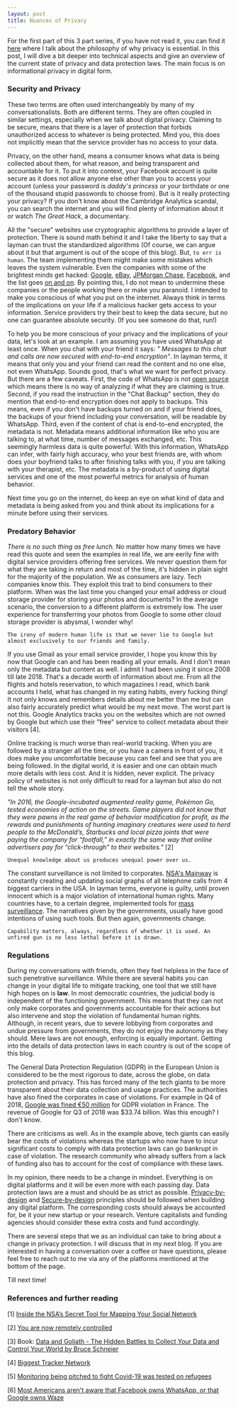 ```yaml
---
layout: post
title: Nuances of Privacy
---
```


For the first part of this 3 part series, if you have not read it, you can find it [here](https://jagrut.xyz/2020-04-18-privacy-philosophy/) where I talk about the philosophy of why privacy is essential. In this post, I will dive a bit deeper into technical aspects and give an overview of the current state of privacy and data protection laws. The main focus is on informational privacy in digital form.

### Security and Privacy

These two terms are often used interchangeably by many of my conversationalists. Both are different terms. They are often coupled in similar settings, especially when we talk about digital privacy. Claiming to be secure, means that there is a layer of protection that forbids unauthorized access to whatever is being protected. Mind you, this does not implicitly mean that the service provider has no access to your data.

Privacy, on the other hand, means a consumer knows what data is being collected about them, for what reason, and being transparent and accountable for it. To put it into context, your Facebook account is quite secure as it does not allow anyone else other than you to access your account (unless your password is _daddy's princess_ or your birthdate or one of the thousand stupid passwords to choose from). But is it really protecting your privacy? If you don't know about the Cambridge Analytica scandal, you can search the internet and you will find plenty of information about it or watch _The Great Hack_, a documentary.

All the "secure" websites use cryptographic algorithms to provide a layer of protection. There is sound math behind it and I take the liberty to say that a layman can trust the standardized algorithms (Of course, we can argue about it but that argument is out of the scope of this blog). But, `to err is human`. The team implementing them might make some mistakes which leaves the system vulnerable. Even the companies with some of the brightest minds get hacked: [Google](https://www.theverge.com/2018/10/8/17951890/google-plus-shut-down-security-api-change-gmail-android), [eBay](https://www.washingtonpost.com/news/the-switch/wp/2014/05/21/ebay-asks-145-million-users-to-change-passwords-after-data-breach/), [JPMorgan Chase](https://dealbook.nytimes.com/2014/10/02/jpmorgan-discovers-further-cyber-security-issues/?_php=true&_type=blogs&_r=0), [Facebook](https://www.wired.com/story/facebook-security-breach-50-million-accounts/), and the list goes [on and on](https://en.wikipedia.org/wiki/List_of_data_breaches). By pointing this, I do not mean to undermine these companies or the people working there or make you paranoid. I intended to make you conscious of what you put on the internet. Always think in terms of the implications on your life if a malicious hacker gets access to your information. Service providers try their best to keep the data secure, but no one can guarantee absolute security. (If you see someone do that, run!)

To help you be more conscious of your privacy and the implications of your data, let's look at an example. I am assuming you have used WhatsApp at least once. When you chat with your friend it says: _" Messages to this chat and calls are now secured with end-to-end encryption"_. In layman terms, it means that only you and your friend can read the content and no one else, not even WhatsApp. Sounds good, that's what we want for perfect privacy. But there are a few caveats. First, the code of WhatsApp is not [open source](https://en.wikipedia.org/wiki/Open_source) which means there is no way of analyzing if what they are claiming is true. Second, if you read the instruction in the "Chat Backup" section, they do mention that end-to-end encryption does not apply to backups. This means, even if you don't have backups turned on and if your friend does, the backups of your friend including your conversation, will be readable by WhatsApp. Third, even if the content of chat is end-to-end encrypted, the metadata is not. Metadata means additional information like who you are talking to, at what time, number of messages exchanged, etc. This seemingly harmless data is quite powerful. With this information, WhatsApp can infer, with fairly high accuracy, who your best friends are, with whom does your boyfriend talks to after finishing talks with you, if you are talking with your therapist, etc. The metadata is a by-product of using digital services and one of the most powerful metrics for analysis of human behavior.

Next time you go on the internet, do keep an eye on what kind of data and metadata is being asked from you and think about its implications for a minute before using their services.

### Predatory Behavior

_There is no such thing as free lunch._ No matter how many times we have read this quote and seen the examples in real life, we are eerily fine with digital service providers offering free services. We never question them for what they are taking in return and most of the time, it's hidden in plain sight for the majority of the population. We as consumers are lazy. Tech companies know this. They exploit this trait to bind consumers to their platform. When was the last time you changed your email address or cloud storage provider for storing your photos and documents? In the average scenario, the conversion to a different platform is extremely low. The user experience for transferring your photos from Google to some other cloud storage provider is abysmal, I wonder why!

`The irony of modern human life is that we never lie to Google but almost exclusively to our friends and family.`

If you use Gmail as your email service provider, I hope you know this by now that Google can and has been reading all your emails. And I don't mean only the metadata but content as well. I admit I had been using it since 2008 till late 2018. That's a decade worth of information about me. From all the flights and hotels reservation, to which magazines I read, which bank accounts I held, what has changed in my eating habits, every fucking thing! It not only knows and remembers details about me better than me but can also fairly accurately predict what would be my next move. The worst part is not this. Google Analytics tracks you on the websites which are not owned by Google but which use their "free" service to collect metadata about their visitors [4]. 

Online tracking is much worse than real-world tracking. When you are followed by a stranger all the time, or you have a camera in front of you, it does make you uncomfortable because you can feel and see that you are being followed. In the digital world, it is easier and one can obtain much more details with less cost. And it is hidden, never explicit. The privacy policy of websites is not only difficult to read for a layman but also do not tell the whole story.

_"In 2016, the Google-incubated augmented reality game, Pokémon Go, tested economies of action on the streets. Game players did not know that they were pawns in the real game of behavior modification for profit, as the rewards and punishments of hunting imaginary creatures were used to herd people to the McDonald’s, Starbucks and local pizza joints that were paying the company for “footfall,” in exactly the same way that online advertisers pay for “click-through” to their websites."_ [2]

`Unequal knowledge about us produces unequal power over us.`

The constant surveillance is not limited to corporates. [NSA's Mainway](https://www.wired.com/story/inside-the-nsas-secret-tool-for-mapping-your-social-network/) is constantly creating and updating social graphs of all telephone calls from 4 biggest carriers in the USA. In layman terms, everyone is guilty, until proven innocent which is a major violation of international human rights. Many countries have, to a certain degree, implemented tools for [mass surveillance](https://en.wikipedia.org/wiki/Mass_surveillance). The narratives given by the governments, usually have good intentions of using such tools. But then again, governments change. 

`Capability matters, always, regardless of whether it is used. An unfired gun is no less lethal before it is drawn.`


### Regulations

During my conversations with friends, often they feel helpless in the face of such penetrative surveillance. While there are several habits you can change in your digital life to mitigate tracking, one tool that we still have high hopes on is __law__. In most democratic countries, the judicial body is independent of the functioning government. This means that they can not only make corporates and governments accountable for their actions but also intervene and stop the violation of fundamental human rights. Although, in recent years, due to severe lobbying from corporates and undue pressure from governments, they do not enjoy the autonomy as they should. Mere laws are not enough, enforcing is equally important. Getting into the details of data protection laws in each country is out of the scope of this blog.

The General Data Protection Regulation (GDPR) in the European Union is considered to be the most rigorous to date, across the globe, on data protection and privacy. This has forced many of the tech giants to be more transparent about their data collection and usage practices. The authorities have also fined the corporates in case of violations. For example in Q4 of 2018, [Google was fined €50 million](https://www.theverge.com/2019/1/21/18191591/google-gdpr-fine-50-million-euros-data-consent-cnil) for GDPR violation in France. The revenue of Google for Q3 of 2018 was $33.74 billion. Was this enough? I don't know.

There are criticisms as well. As in the example above, tech giants can easily bear the costs of violations whereas the startups who now have to incur significant costs to comply with data protection laws can go bankrupt in case of violation. The research community who already suffers from a lack of funding also has to account for the cost of compliance with these laws.

In my opinion, there needs to be a change in mindset. Everything is on digital platforms and it will be even more with each passing day. Data protection laws are a must and should be as strict as possible. [Privacy-by-design](https://en.wikipedia.org/wiki/Privacy_by_design) and [Secure-by-design](https://en.wikipedia.org/wiki/Secure_by_design) principles should be followed when building any digital platform. The corresponding costs should always be accounted for, be it your new startup or your research. Venture capitalists and funding agencies should consider these extra costs and fund accordingly.


There are several steps that we as an individual can take to bring about a change in privacy protection. I will discuss that in my next blog. If you are interested in having a conversation over a coffee or have questions, please feel free to reach out to me via any of the platforms mentioned at the bottom of the page.

Till next time!

### References and further reading

[1] [Inside the NSA’s Secret Tool for Mapping Your Social Network](https://www.wired.com/story/inside-the-nsas-secret-tool-for-mapping-your-social-network/)

[2] [You are now remotely controlled](https://www.nytimes.com/2020/01/24/opinion/sunday/surveillance-capitalism.html)

[3] Book: [Data and Goliath - The Hidden Battles to Collect Your Data and Control Your World by Bruce Schneier](https://www.schneier.com/books/data_and_goliath/)

[4] [Biggest Tracker Network](https://spreadprivacy.com/biggest-tracker-networks/)

[5] [Monitoring being pitched to fight Covid-19 was tested on refugees](https://www.thebureauinvestigates.com/stories/2020-04-28/monitoring-being-pitched-to-fight-covid-19-was-first-tested-on-refugees)

[6] [Most Americans aren't aware that Facebook owns WhatsApp, or that Google owns Waze](https://spreadprivacy.com/facebook-whatsapp/)
